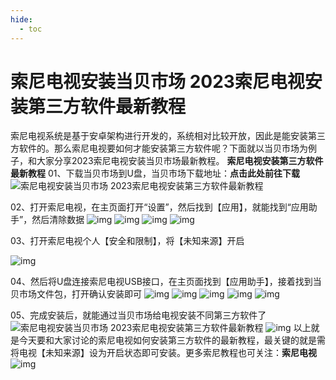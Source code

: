 ```yaml
---
hide:
  - toc
---
```


# 索尼电视安装当贝市场 2023索尼电视安装第三方软件最新教程

索尼电视系统是基于安卓架构进行开发的，系统相对比较开放，因此是能安装第三方软件的。那么索尼电视要如何才能安装第三方软件呢？下面就以当贝市场为例子，和大家分享2023索尼电视安装当贝市场最新教程。  **索尼电视安装第三方软件最新教程**  01、下载当贝市场到U盘，当贝市场下载地址：**点击此处前往下载**  ![索尼电视安装当贝市场 2023索尼电视安装第三方软件最新教程](assets/153111fjdwdlwfozjwdrlo.jpg) 

02、打开索尼电视，在主页面打开“设置”，然后找到【应用】，就能找到“应用助手”，然后清除数据  ![img](assets/165916c1p3ylk3523c31p5.png) ![img](assets/165916lh2hgzzwd3idwjz6.png) ![img](assets/165916sqgh3vw6qowqehgw.png) ![img](assets/165916wvriez4ibsev84zp.png)

 03、打开索尼电视个人【安全和限制】，将【未知来源】开启 

 ![img](assets/165915sc793ze16337v339.png) 

04、然后将U盘连接索尼电视USB接口，在主页面找到【应用助手】，接着找到当贝市场文件包，打开确认安装即可  ![img](assets/165915k6pssrmwfx0iom00.png) ![img](assets/165915ftjtamaandm797gu.png) ![img](assets/165915i4sgtsfyfu43u2yh.png) ![img](assets/165914ygtlx5mkg9nugmnf.png) ![img](assets/165914ys1l41al81we8z1p.png)

 05、完成安装后，就能通过当贝市场给电视安装不同第三方软件了  ![索尼电视安装当贝市场 2023索尼电视安装第三方软件最新教程](assets/153543qhmk5iymwfwwy77b.jpg)  ![img](assets/4.gif) 以上就是今天要和大家讨论的索尼电视如何安装第三方软件的最新教程，最关键的就是需将电视【未知来源】设为开启状态即可安装。更多索尼教程也可关注：**索尼电视**  ![img](assets/2-1726733368045-14.gif)
